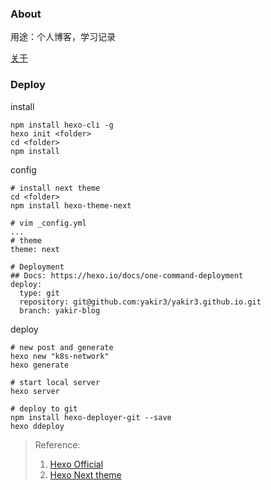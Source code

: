 ### About

用途：个人博客，学习记录

[关于](https://www.359sun.top/about/)


### Deploy
install
```shell
npm install hexo-cli -g
hexo init <folder>
cd <folder>
npm install
```

config
```shell
# install next theme
cd <folder>
npm install hexo-theme-next

# vim _config.yml
...
# theme
theme: next

# Deployment
## Docs: https://hexo.io/docs/one-command-deployment
deploy:
  type: git
  repository: git@github.com:yakir3/yakir3.github.io.git
  branch: yakir-blog
```

deploy
```shell
# new post and generate
hexo new "k8s-network"
hexo generate

# start local server
hexo server

# deploy to git
npm install hexo-deployer-git --save
hexo ddeploy
```


>Reference:
> 1. [Hexo Official](https://brew.sh](https://hexo.io/))
> 2. [Hexo Next theme](https://github.com/next-theme/hexo-theme-next)
